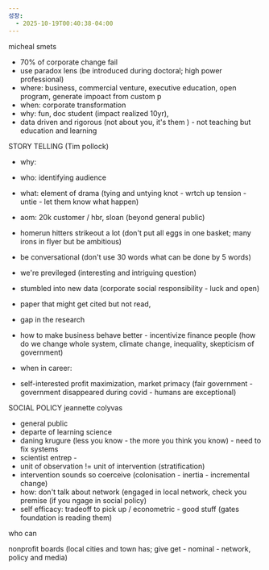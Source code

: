 ```yaml
---
성장:
  - 2025-10-19T00:40:38-04:00
---
```


micheal smets
- 70% of corporate change fail
- use paradox lens (be introduced during doctoral; high power professional)
- where: business, commercial venture, executive education, open program, generate impoact from custom p
- when: corporate transformation
- why: fun, doc student (impact realized 10yr), 
- data driven and rigorous (not about you, it's them ) - not teaching but education and learning

STORY TELLING (Tim pollock)
- why: 
- who: identifying audience 
- what: element of drama (tying and untying knot - wrtch up tension - untie - let them know what happen)
- aom: 20k customer / hbr, sloan (beyond general public)
- homerun hitters strikeout a lot (don't put all eggs in one basket; many irons in flyer but be ambitious)
- be conversational (don't use 30 words what can be done by 5 words)

- we're previleged (interesting and intriguing question)
- stumbled into new data (corporate social responsibility - luck and open)
- paper that might get cited but not read, 
- gap in the research 
- how to make business behave better - incentivize finance people (how do we change whole system, climate change, inequality, skepticism of government)
- when in career: 
- self-interested profit maximization, market primacy (fair government - government disappeared during covid - humans are exceptional)


SOCIAL POLICY jeannette colyvas
- general public
- departe of learning science
- daning krugure (less you know - the more you think you know) - need to fix systems
- scientist entrep -
- unit of observation != unit of intervention (stratification)
- intervention sounds so coerceive (colonisation - inertia - incremental change)
- how: don't talk about network (engaged in local network, check you premise (if you ngage in social policy)
- self efficacy: tradeoff to pick up / econometric - good stuff (gates foundation is reading them)

who can 

nonprofit boards (local cities and town has; give get - nominal - network, policy and media)